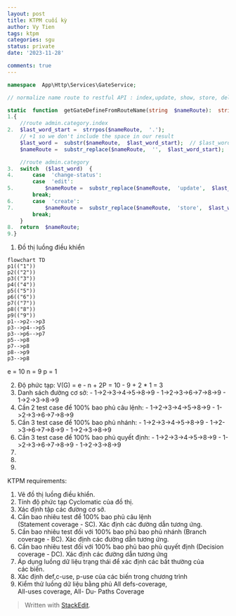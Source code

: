 ```yaml
---
layout: post
title: KTPM cuối kỳ
author: Vy Tien
tags: ktpm
categories: sgu
status: private
date: '2023-11-28'

comments: true
---
```




```php
namespace  App\Http\Services\GateService;
```

```php
// normalize name route to restful API : index,update, show, store, delete

static  function  getGateDefineFromRouteName(string  $nameRoute):  string
1.{
	//route admin.category.index
2.	$last_word_start =  strrpos($nameRoute,  '.'); 
	// +1 so we don't include the space in our result
	$last_word =  substr($nameRoute,  $last_word_start);  // $last_word = PHP.
	$nameRoute =  substr_replace($nameRoute,  '',  $last_word_start);

	//route admin.category
3.	switch  ($last_word)  {
4.		case  'change-status':
		case  'edit':
5.			$nameRoute =  substr_replace($nameRoute,  'update',  $last_word_start);
		break;
6.		case  'create':
7.			$nameRoute =  substr_replace($nameRoute,  'store',  $last_word_start);
		break;
	}
8.	return  $nameRoute;
9.}
```
1. Đồ thị luồng điều khiển
```mermaid
flowchart TD
p1(("1"))
p2(("2"))
p3(("3"))
p4(("4"))
p5(("5"))
p6(("6"))
p7(("7"))
p8(("8"))
p9(("9"))
p1-->p2-->p3
p3-->p4-->p5
p3-->p6-->p7
p5-->p8
p7-->p8
p8-->p9
p3-->p8
```
e = 10
n = 9
p = 1

2. Độ phức tạp: V(G) = e - n + 2P =  10 - 9 + 2 * 1 = 3
3. Danh sách đường cơ sở:
		- 1->2->3->4->5->8->9
		- 1->2->3->6->7->8->9
		- 1->2->3->8->9
4. Cần 2 test case để 100% bao phủ câu lệnh:
		- 1->2->3->4->5->8->9
		- 1->2->3->6->7->8->9
5. Cần 3 test case để 100% bao phủ nhánh:
		- 1->2->3->4->5->8->9
		- 1->2->3->6->7->8->9
		- 1->2->3->8->9
6. Cần 3 test case để 100% bao phủ quyết định:
		- 1->2->3->4->5->8->9
		- 1->2->3->6->7->8->9
		- 1->2->3->8->9
7.
8.
9.

KTPM requirements: 
1. Vẽ đồ thị luồng điều khiển.  
2. Tính độ phức tạp Cyclomatic của đồ thị.  
3. Xác định tập các đường cơ sở.  
4. Cần bao nhiêu test để 100% bao phủ câu lệnh  
(Statement coverage - SC). Xác định các đường dẫn tương ứng.  
5. Cần bao nhiêu test đối với 100% bao phủ bao phủ nhánh (Branch coverage - BC). Xác định các đường dẫn tương ứng.  
6. Cần bao nhiêu test đối với 100% bao phủ bao phủ quyết định (Decision coverage - DC). Xác định các đường dẫn tương ứng  
7. Áp dụng luồng dữ liệu trạng thái để xác định các bất thường của  
các biến.   
8. Xác định def,c-use, p-use của các biến trong chương trình    
9. Kiểm thử luồng dữ liệu bằng phủ All defs-coverage,  
All-uses coverage, All- Du- Paths Coverage

> Written with [StackEdit](https://stackedit.io/).

